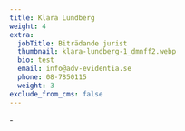 ```yaml
---
title: Klara Lundberg
weight: 4
extra:
  jobTitle: Biträdande jurist
  thumbnail: klara-lundberg-1_dmnff2.webp
  bio: test
  email: info@adv-evidentia.se
  phone: 08-7850115
  weight: 3
exclude_from_cms: false
---
```


\-
